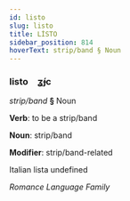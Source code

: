 ```yaml
---
id: listo
slug: listo
title: LİSTO
sidebar_position: 814
hoverText: strip/band § Noun
---
```


### listo&emsp;<span kind="abugida">ʓ́ɟc</span>

*strip/band* **§** Noun

**Verb**: to be a strip/band

**Noun**: strip/band

**Modifier**: strip/band-related

Italian lista undefined

*Romance Language Family*